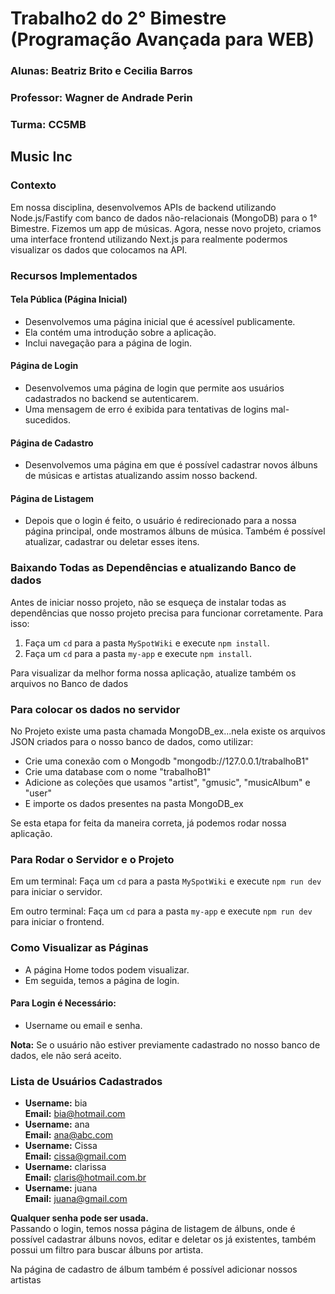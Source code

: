 # Trabalho2 do 2° Bimestre (Programação Avançada para WEB)

### **Alunas:** Beatriz Brito e Cecilia Barros  
### **Professor:** Wagner de Andrade Perin  
### **Turma:** CC5MB  

## Music Inc

### Contexto
Em nossa disciplina, desenvolvemos APIs de backend utilizando Node.js/Fastify com banco de dados não-relacionais (MongoDB) para o 1° Bimestre. Fizemos um app de músicas. Agora, nesse novo projeto, criamos uma interface frontend utilizando Next.js para realmente podermos visualizar os dados que colocamos na API.

### Recursos Implementados

#### Tela Pública (Página Inicial)
- Desenvolvemos uma página inicial que é acessível publicamente.
- Ela contém uma introdução sobre a aplicação.
- Inclui navegação para a página de login.

#### Página de Login
- Desenvolvemos uma página de login que permite aos usuários cadastrados no backend se autenticarem.
- Uma mensagem de erro é exibida para tentativas de logins mal-sucedidos.

#### Página de Cadastro
- Desenvolvemos uma página em que é possível cadastrar novos álbuns de músicas e artistas atualizando assim nosso backend.

#### Página de Listagem
- Depois que o login é feito, o usuário é redirecionado para a nossa página principal, onde mostramos álbuns de música. Também é possível atualizar, cadastrar ou deletar esses itens.

### Baixando Todas as Dependências e atualizando Banco de dados
Antes de iniciar nosso projeto, não se esqueça de instalar todas as dependências que nosso projeto precisa para funcionar corretamente. Para isso:
1. Faça um `cd` para a pasta `MySpotWiki` e execute `npm install`.
2. Faça um `cd` para a pasta `my-app` e execute `npm install`.

Para visualizar da melhor forma nossa aplicação, atualize também os arquivos no Banco de dados

### Para colocar os dados no servidor 
No Projeto existe uma pasta chamada MongoDB_ex...nela existe os arquivos JSON criados para o nosso banco de dados, como utilizar:
- Crie uma conexão com o Mongodb "mongodb://127.0.0.1/trabalhoB1"
- Crie uma database com o nome "trabalhoB1"
- Adicione as coleções que usamos "artist", "gmusic", "musicAlbum" e "user"
- E importe os dados presentes na pasta MongoDB_ex

Se esta etapa for feita da maneira correta, já podemos rodar nossa aplicação.

### Para Rodar o Servidor e o Projeto

Em um terminal: Faça um `cd` para a pasta `MySpotWiki` e execute `npm run dev` para iniciar o servidor.

Em outro terminal: Faça um `cd` para a pasta `my-app` e execute `npm run dev` para iniciar o frontend.

### Como Visualizar as Páginas
- A página Home todos podem visualizar.
- Em seguida, temos a página de login.

#### Para Login é Necessário:
- Username ou email e senha.

**Nota:** Se o usuário não estiver previamente cadastrado no nosso banco de dados, ele não será aceito.

### Lista de Usuários Cadastrados

- **Username:** bia  
  **Email:** bia@hotmail.com
- **Username:** ana  
  **Email:** ana@abc.com
- **Username:** Cissa  
  **Email:** cissa@gmail.com
- **Username:** clarissa  
  **Email:** claris@hotmail.com.br
- **Username:** juana  
  **Email:** juana@gmail.com
  
**Qualquer senha pode ser usada.**  
Passando o login, temos nossa página de listagem de álbuns, onde é possível cadastrar álbuns novos, editar e deletar os já existentes, também possui um filtro para buscar álbuns por artista.

Na página de cadastro de álbum também é possível adicionar nossos artistas

